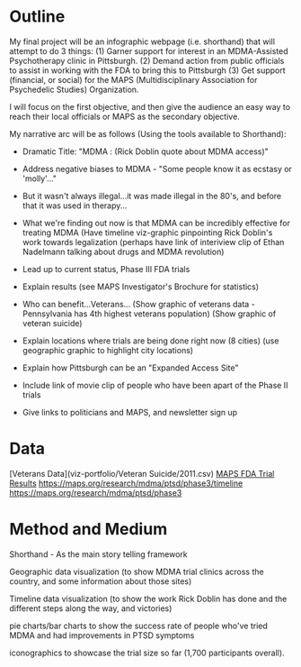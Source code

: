 # Outline
My final project will be an infographic webpage (i.e. shorthand) that will attempt to do 3 things:
(1) Garner support for interest in an MDMA-Assisted Psychotherapy clinic in Pittsburgh.
(2) Demand action from public officials to assist in working with the FDA to bring this to Pittsburgh
(3) Get support (financial, or social) for the MAPS (Multidisciplinary Association for Psychedelic Studies) Organization.

I will focus on the first objective, and then give the audience an easy way to reach their local officials or MAPS as the secondary objective.

My narrative arc will be as follows (Using the tools available to Shorthand):
- Dramatic Title: "MDMA : (Rick Doblin quote about MDMA access)"
- Address negative biases to MDMA - "Some people know it as ecstasy or 'molly'..."
- But it wasn't always illegal...it was made illegal in the 80's, and before that it was used in therapy...
- What we're finding out now is that MDMA can be incredibly effective for treating MDMA
  (Have timeline viz-graphic pinpointing Rick Doblin's work towards legalization
  (perhaps have link of interiview clip of Ethan Nadelmann talking about drugs and MDMA revolution)
  
- Lead up to current status, Phase III FDA trials
- Explain results (see MAPS Investigator's Brochure for statistics)
- Who can benefit...Veterans...
  (Show graphic of veterans data - Pennsylvania has 4th highest veterans population)
  (Show graphic of veteran suicide)
  
- Explain locations where trials are being done right now (8 cities)
  (use geographic graphic to highlight city locations)
  
- Explain how Pittsburgh can be an "Expanded Access Site"

- Include link of movie clip of people who have been apart of the Phase II trials

- Give links to politicians and MAPS, and newsletter sign up

# Data
[Veterans Data](viz-portfolio/Veteran Suicide/2011.csv)
[MAPS FDA Trial Results](https://github.com/Wilson-Mui/viz-portfolio/find/masterviz-portfolio/MAPS_2018_MDMA_Investigators_Brochure_Edition10_10JUL2018.pdf)
https://maps.org/research/mdma/ptsd/phase3/timeline
https://maps.org/research/mdma/ptsd/phase3
      
      
# Method and Medium
Shorthand - As the main story telling framework

Geographic data visualization (to show MDMA trial clinics across the country, and some information about those sites)

Timeline data visualization (to show the work Rick Doblin has done and the different steps along the way, and victories)

pie charts/bar charts to show the success rate of people who've tried MDMA and had improvements in PTSD symptoms

iconographics to showcase the trial size so far (1,700 participants overall).
